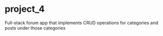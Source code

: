 # project_4

Full-stack forum app that implements CRUD operations for categories and posts under those categories
